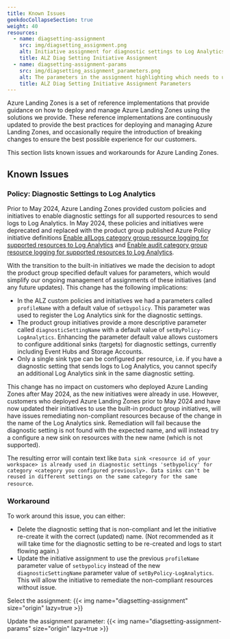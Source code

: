 ```yaml
---
title: Known Issues
geekdocCollapseSection: true
weight: 40
resources:
  - name: diagsetting-assignment
    src: img/diagsetting_assignment.png
    alt: Initiative assignment for diagnostic settings to Log Analytics
    title: ALZ Diag Setting Initiative Assignment
  - name: diagsetting-assignment-params
    src: img/diagsetting_assignment_parameters.png
    alt: The parameters in the assignment highlighting which needs to updated
    title: ALZ Diag Setting Initiative Assignment Parameters
---
```


Azure Landing Zones is a set of reference implementations that provide guidance on how to deploy and manage Azure Landing Zones using the solutions we provide. These reference implementations are continuously updated to provide the best practices for deploying and managing Azure Landing Zones, and occasionally require the introduction of breaking changes to ensure the best possible experience for our customers.

This section lists known issues and workarounds for Azure Landing Zones.

## Known Issues

### Policy: Diagnostic Settings to Log Analytics

Prior to May 2024, Azure Landing Zones provided custom policies and initiatives to enable diagnostic settings for all supported resources to send logs to Log Analytics. In May 2024, these policies and initiatives were deprecated and replaced with the product group published Azure Policy initiative definitions [Enable allLogs category group resource logging for supported resources to Log Analytics](https://www.azadvertizer.net/azpolicyinitiativesadvertizer/0884adba-2312-4468-abeb-5422caed1038.html) and [Enable audit category group resource logging for supported resources to Log Analytics](https://www.azadvertizer.net/azpolicyinitiativesadvertizer/f5b29bc4-feca-4cc6-a58a-772dd5e290a5.html).

With the transition to the built-in initiatives we made the decision to adopt the product group specified default values for parameters, which would simplify our ongoing management of assignments of these initiatives (and any future updates). This change has the following implications:

- In the ALZ custom policies and initiatives we had a parameters called `profileName` with a default value of `setbypolicy`. This parameter was used to register the Log Analytics sink for the diagnostic settings.
- The product group initiatives provide a more descriptive parameter called `diagnosticSettingName` with a default value of `setByPolicy-LogAnalytics`. Enhancing the parameter default value allows customers to configure additional sinks (targets) for diagnostic settings, currently including Event Hubs and Storage Accounts.
- Only a single sink type can be configured per resource, i.e. if you have a diagnostic setting that sends logs to Log Analytics, you cannot specify an additional Log Analytics sink in the same diagnostic setting.

This change has no impact on customers who deployed Azure Landing Zones after May 2024, as the new initiatives were already in use. However, customers who deployed Azure Landing Zones prior to May 2024 and have now updated their initiatives to use the built-in product group initiatives, will have issues remediating non-compliant resources because of the change in the name of the Log Analytics sink. Remediation will fail because the diagnostic setting is not found with the expected name, and will instead try a configure a new sink on resources with the new name (which is not supported).

The resulting error will contain text like `Data sink <resource id of your workspace> is already used in diagnostic settings 'setbypolicy' for category <category you configured previously>. Data sinks can't be reused in different settings on the same category for the same resource`.

### Workaround

To work around this issue, you can either:

- Delete the diagnostic setting that is non-compliant and let the initiative re-create it with the correct (updated) name. (Not recommended as it will take time for the diagnostic setting to be re-created and logs to start flowing again.)
- Update the initiative assignment to use the previous `profileName` parameter value of `setbypolicy` instead of the new `diagnosticSettingName` parameter value of `setByPolicy-LogAnalytics`. This will allow the initiative to remediate the non-compliant resources without issue.

Select the assignment:
{{< img name="diagsetting-assignment" size="origin" lazy=true >}}

Update the assignment parameter:
{{< img name="diagsetting-assignment-params" size="origin" lazy=true >}}